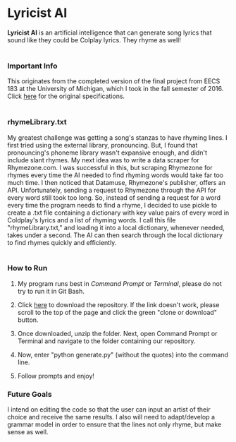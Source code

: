 # Lyricist AI

**Lyricist AI**
is an artificial intelligence that can generate song lyrics that sound
like they could be Colplay lyrics. They rhyme as well! <br><br>

### **Important Info**
  This originates from the completed version of the final project from EECS 183 at the University of Michigan, which I took in the fall   semester of 2016. Click [here](https://github.com/eecs183/creative-ai/wiki) for the original specifications. <br><br>

### **rhymeLibrary.txt**
  My greatest challenge was getting a song's stanzas to have
  rhyming lines. I first tried using the external library,
  pronouncing.
  But, I found that pronouncing's phoneme library wasn't expansive enough,
  and didn't include slant rhymes.
  My next idea was to write a data scraper for Rhymezone.com. I was successful in this,
  but scraping Rhymezone for rhymes every time the AI needed to find rhyming words
  would take far too much time. I then noticed that Datamuse, Rhymezone's publisher,
  offers an API. Unfortunately, sending a request to Rhymezone through the API
  for every word still took too long. So, instead of sending a request for a word
  every time the program needs to find a rhyme, I decided to use pickle to create a .txt file containing
  a dictionary with key value pairs of every word in Coldplay's lyrics and a list
  of rhyming words. I call this file "rhymeLibrary.txt," and loading it into a local
  dictionary, whenever needed, takes under a second. The AI can then search through
  the local dictionary to find rhymes quickly and efficiently. <br><br>

### **How to Run**
1. My program runs best in *Command Prompt* or *Terminal*, please do not try
to run it in Git Bash.<br>

2. Click [here](https://github.com/hgorelick/Lyricist-AI/archive/master.zip) to download the repository. If the link doesn't work, please scroll to
the top of the page and click the green "clone or download" button.<br>

3. Once downloaded, unzip the folder. Next, open Command Prompt or Terminal
and navigate to the folder containing our repository.<br>

4. Now, enter "python generate.py" (without the quotes) into the command line.

5. Follow prompts and enjoy!

### **Future Goals**
I intend on editing the code so that the user can input an artist of their choice and receive the same results. I also will need to adapt/develop a grammar model in order to ensure that the lines not only rhyme, but make sense as well.

